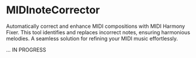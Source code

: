 # MIDInoteCorrector
Automatically correct and enhance MIDI compositions with MIDI Harmony Fixer. This tool identifies and replaces incorrect notes, ensuring harmonious melodies. A seamless solution for refining your MIDI music effortlessly.

... IN PROGRESS
